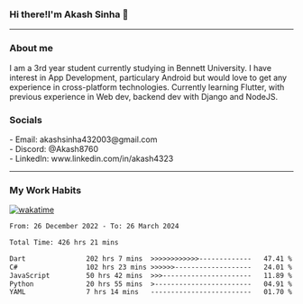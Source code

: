 <h3>Hi there!I'm Akash Sinha 👋</h3>

--- 

<h3>About me</h3>
I am a 3rd year student currently studying in Bennett University. I have interest in App Development, particulary Android but would love to get any experience in cross-platform technologies. Currently learning Flutter, with previous experience in Web dev, backend dev with Django and NodeJS.

<h3>Socials</h3>
 - Email: akashsinha432003@gmail.com<br>
 - Discord: @Akash8760<br>
 - LinkedIn: www.linkedin.com/in/akash4323<br>


---

<h3>My Work Habits</h3>

[![wakatime](https://wakatime.com/badge/user/938b2951-49cf-4810-9b9e-c17cde3d3343.svg)](https://wakatime.com/@938b2951-49cf-4810-9b9e-c17cde3d3343)

<!--START_SECTION:waka-->

```txt
From: 26 December 2022 - To: 26 March 2024

Total Time: 426 hrs 21 mins

Dart               202 hrs 7 mins  >>>>>>>>>>>>-------------   47.41 %
C#                 102 hrs 23 mins >>>>>>-------------------   24.01 %
JavaScript         50 hrs 42 mins  >>>----------------------   11.89 %
Python             20 hrs 55 mins  >------------------------   04.91 %
YAML               7 hrs 14 mins   -------------------------   01.70 %
```

<!--END_SECTION:waka-->

